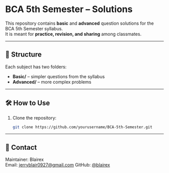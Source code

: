 # BCA 5th Semester – Solutions

This repository contains **basic** and **advanced** question solutions for the BCA 5th Semester syllabus.  
It is meant for **practice, revision, and sharing** among classmates.

---

## 📂 Structure
Each subject has two folders:
- **Basic/** – simpler questions from the syllabus
- **Advanced/** – more complex problems

---

## 🛠 How to Use
1. Clone the repository:
   ```bash
   git clone https://github.com/yourusername/BCA-5th-Semester.git

---

## 📧 Contact
Maintainer: Blairex  
Email: jerryblair0927@gmail.com
GitHub: [@blairex](https://github.com/blairex)
